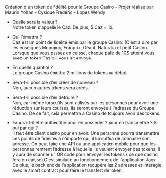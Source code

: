 Création d'un token de fidélité pour le Groupe Casino - Projet réalisé par Maurin Yohan - Cysique Frédéric - Lopes Wendy

- Quelle sera la valeur ?
<br>Notre token s'appelle le Caz. De plus, 5 Caz = 1$.</br>

- Qui l’émettra ? 
<br>Caz est un point de fidélité émis par le groupe Casino. (C'est à dire par les enseignes Monoprix, Franprix, Géant, Naturalia et petit Casino.
Lorsque que vous passez en caisse, chaque palié de 10$ atteint vous avez un token Caz qui vous ait envoyé.</br>

- En quelle quantité ?
<br>Le groupe Casino émettra 2 millions de tokens au début.</br>

- Sera-t-il possible d’en créer de nouveau ?
<br>Non, aucun autres tokens sera créés. </br>

- Sera-t-il possible d’en détruire ?
<br>Non, car même lorsqu'ils sont utilisés par les personnes pour avoir une réduction sur leurs courses, ils seront envoyés à l'adresse du Groupe Casino. 
De ce fait, celà permettra à Casino de toujours avoir des tokens.</br>

- Faudra-t-il être authentifié pour en posséder ? pour en transmettre ? Si oui par qui ?
<br>Il faut être client casino pour en avoir. Une personne pourra transmettre ces points de fidélités à n'importe qui, il lui suffira de connaitre son adresse. 
On peut faire une API ou une application mobile pour que les personnes rentrent l'adresse à laquelle ils veulent envoyer des tokens, il y aura de scanner un QR code pour envoyer les tokens ( ce que casino fera en caisse).C'est similaire au fonctionnement de l'application Jaxx. De plus, le back end de l'application récupére les 2 adresses et intéragie avec le smart contract pour faire le transfert de token.</br>

